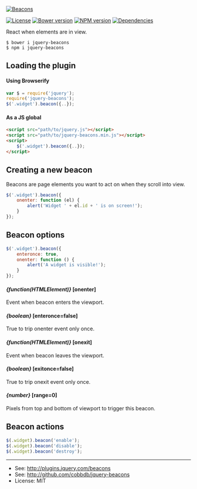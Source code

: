 [![Beacons](https://i.imgur.com/bCS34uV.png)](//cobbdb.github.io/jquery-beacons)

[![License](https://img.shields.io/npm/l/jquery-beacons.svg)](//npmjs.com/package/jquery-beacons)
[![Bower version](https://badge.fury.io/bo/jquery-beacons.svg)](//badge.fury.io/bo/jquery-beacons)
[![NPM version](https://badge.fury.io/js/jquery-beacons.svg)](//badge.fury.io/js/jquery-beacons)
[![Dependencies](https://img.shields.io/david/dev/cobbdb/jquery-beacons.svg)](./package.json)

React when elements are in view.

    $ bower i jquery-beacons
    $ npm i jquery-beacons

## Loading the plugin
#### Using Browserify
```javascript
var $ = require('jquery');
require('jquery-beacons');
$('.widget').beacon({..});
```
#### As a JS global
```html
<script src="path/to/jquery.js"></script>
<script src="path/to/jquery-beacons.min.js"></script>
<script>
    $('.widget').beacon({..});
</script>
```

## Creating a new beacon
Beacons are page elements you want to act on when they scroll into view.
```javascript
$('.widget').beacon({
    onenter: function (el) {
        alert('Widget ' + el.id + ' is on screen!');
    }
});
```

## Beacon options
```javascript
$('.widget').beacon({
    enteronce: true,
    onenter: function () {
        alert('A widget is visible!');
    }
});
```

#### *{function(HTMLElement)}* [onenter]
Event when beacon enters the viewport.

#### *{boolean}* [enteronce=false]
True to trip onenter event only once.

#### *{function(HTMLElement)}* [onexit]
Event when beacon leaves the viewport.

#### *{boolean}* [exitonce=false]
True to trip onexit event only once.

#### *{number}* [range=0]
Pixels from top and bottom of viewport to trigger this beacon.

## Beacon actions
```javascript
$(.widget).beacon('enable');
$(.widget).beacon('disable');
$(.widget).beacon('destroy');
```

---------
* See: http://plugins.jquery.com/beacons
* See: http://github.com/cobbdb/jquery-beacons
* License: MIT
